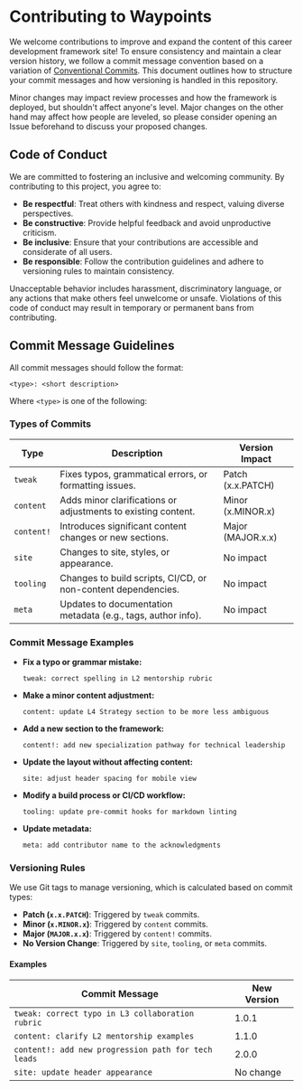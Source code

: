 # Contributing to Waypoints

We welcome contributions to improve and expand the content of this career development framework site! To ensure consistency and maintain a clear version history, we follow a commit message convention based on a variation of [Conventional Commits](https://www.conventionalcommits.org/en/v1.0.0/). This document outlines how to structure your commit messages and how versioning is handled in this repository.

Minor changes may impact review processes and how the framework is deployed, but shouldn't affect anyone's level. Major changes on the other hand may affect how people are leveled, so please consider opening an Issue beforehand to discuss your proposed changes.

## Code of Conduct

We are committed to fostering an inclusive and welcoming community. By contributing to this project, you agree to:

- **Be respectful**: Treat others with kindness and respect, valuing diverse perspectives.
- **Be constructive**: Provide helpful feedback and avoid unproductive criticism.
- **Be inclusive**: Ensure that your contributions are accessible and considerate of all users.
- **Be responsible**: Follow the contribution guidelines and adhere to versioning rules to maintain consistency.

Unacceptable behavior includes harassment, discriminatory language, or any actions that make others feel unwelcome or unsafe. Violations of this code of conduct may result in temporary or permanent bans from contributing.

## Commit Message Guidelines

All commit messages should follow the format:

```
<type>: <short description>
```

Where `<type>` is one of the following:

### **Types of Commits**

| Type       | Description                                                   | Version Impact    |
| ---------- | ------------------------------------------------------------- | ----------------- |
| `tweak`    | Fixes typos, grammatical errors, or formatting issues.        | Patch (x.x.PATCH) |
| `content`  | Adds minor clarifications or adjustments to existing content. | Minor (x.MINOR.x) |
| `content!` | Introduces significant content changes or new sections.       | Major (MAJOR.x.x) |
| `site`     | Changes to site, styles, or appearance.                       | No impact         |
| `tooling`  | Changes to build scripts, CI/CD, or non-content dependencies. | No impact         |
| `meta`     | Updates to documentation metadata (e.g., tags, author info).  | No impact         |

### Commit Message Examples

- **Fix a typo or grammar mistake:**

  ```
  tweak: correct spelling in L2 mentorship rubric
  ```

- **Make a minor content adjustment:**

  ```
  content: update L4 Strategy section to be more less ambiguous
  ```

- **Add a new section to the framework:**

  ```
  content!: add new specialization pathway for technical leadership
  ```

- **Update the layout without affecting content:**

  ```
  site: adjust header spacing for mobile view
  ```

- **Modify a build process or CI/CD workflow:**

  ```
  tooling: update pre-commit hooks for markdown linting
  ```

- **Update metadata:**
  ```
  meta: add contributor name to the acknowledgments
  ```

### Versioning Rules

We use Git tags to manage versioning, which is calculated based on commit types:

- **Patch (`x.x.PATCH`)**: Triggered by `tweak` commits.
- **Minor (`x.MINOR.x`)**: Triggered by `content` commits.
- **Major (`MAJOR.x.x`)**: Triggered by `content!` commits.
- **No Version Change**: Triggered by `site`, `tooling`, or `meta` commits.

#### Examples

| Commit Message                                      | New Version |
| --------------------------------------------------- | ----------- |
| `tweak: correct typo in L3 collaboration rubric`    | 1.0.1       |
| `content: clarify L2 mentorship examples`           | 1.1.0       |
| `content!: add new progression path for tech leads` | 2.0.0       |
| `site: update header appearance`                    | No change   |
